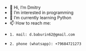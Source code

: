 - 👋 Hi, I’m Dmitry
- 👀 I’m interested in programming
- 🌱 I’m currently learning Python
- 📫 How to reach me:
-     1. mail: d.baburin62@gmail.com
-     2. phone (whatsapp): +79684721273
